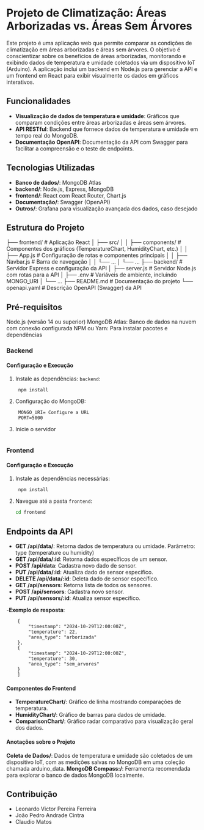 # Projeto de Climatização: Áreas Arborizadas vs. Áreas Sem Árvores
Este projeto é uma aplicação web que permite comparar as condições de climatização em áreas arborizadas e áreas sem árvores. O objetivo é conscientizar sobre os benefícios de áreas arborizadas, monitorando e exibindo dados de temperatura e umidade coletados via um dispositivo IoT (Arduino). A aplicação inclui um backend em Node.js para gerenciar a API e um frontend em React para exibir visualmente os dados em gráficos interativos.

## Funcionalidades
- **Visualização de dados de temperatura e umidade**: Gráficos que comparam condições entre áreas arborizadas e áreas sem árvores.
- **API RESTful**: Backend que fornece dados de temperatura e umidade em tempo real do MongoDB.
- **Documentação OpenAPI**: Documentação da API com Swagger para facilitar a compreensão e o teste de endpoints.

## Tecnologias Utilizadas
- **Banco de dados/**: MongoDB Atlas
- **backend/**: Node.js, Express, MongoDB
- **frontend/**: React com React Router, Chart.js
- **Documentação/**: Swagger (OpenAPI)
- **Outros/**: Grafana para visualização avançada dos dados, caso desejado

## Estrutura do Projeto
├── frontend/           # Aplicação React
│   ├── src/
│   │   ├── components/    # Componentes dos gráficos (TemperatureChart, HumidityChart, etc.)
│   │   ├── App.js         # Configuração de rotas e componentes principais
│   │   ├── Navbar.js      # Barra de navegação
│   │   └── ...
│   └── ...
├── backend/            # Servidor Express e configuração da API
│   ├── server.js        # Servidor Node.js com rotas para a API
│   ├── .env             # Variáveis de ambiente, incluindo MONGO_URI
│   └── ...
├── README.md           # Documentação do projeto
└── openapi.yaml        # Descrição OpenAPI (Swagger) da API

## Pré-requisitos
Node.js (versão 14 ou superior)
MongoDB Atlas: Banco de dados na nuvem com conexão configurada
NPM ou Yarn: Para instalar pacotes e dependências

### Backend

#### Configuração e Execução

1. Instale as dependências: `backend`:
   ```cd backend
    npm install
   ```

2. Configuração do MongoDB:
   ```
    MONGO_URI= Configure a URL
    PORT=5000
   ```

3. Inicie o servidor
   ```node server.js
   ```

### Frontend

#### Configuração e Execução

1. Instale as dependências necessárias:
   ```cd frontend
    npm install
   ```

2. Navegue até a pasta `frontend`:
   ```bash
   cd frontend
   ```

## Endpoints da API

- **GET /api/data/**: Retorna dados de temperatura ou umidade.
Parâmetro: type (temperature ou humidity)
- **GET /api/data/:id**: Retorna dados específicos de um sensor.
- **POST /api/data**: Cadastra novo dado de sensor.
- **PUT /api/data/:id**: Atualiza dado de sensor específico.
- **DELETE /api/data/:id**: Deleta dado de sensor específico.
- **GET /api/sensors**: Retorna lista de todos os sensores.
- **POST /api/sensors**: Cadastra novo sensor.
- **PUT /api/sensors/:id**: Atualiza sensor específico.

-**Exemplo de resposta**:
```[
    {
        "timestamp": "2024-10-29T12:00:00Z",
        "temperature": 22,
        "area_type": "arborizada"
    },
    {
        "timestamp": "2024-10-29T12:00:00Z",
        "temperature": 30,
        "area_type": "sem_arvores"
    }
    ]
```
#### Componentes do Frontend

- **TemperatureChart/**: Gráfico de linha mostrando comparações de temperatura.
- **HumidityChart/**: Gráfico de barras para dados de umidade.
- **ComparisonChart/**: Gráfico radar comparativo para visualização geral dos dados.

#### Anotações sobre o Projeto
**Coleta de Dados/**: Dados de temperatura e umidade são coletados de um dispositivo IoT, com as medições salvas no MongoDB em uma coleção chamada arduino_data.
**MongoDB Compass:/**: Ferramenta recomendada para explorar o banco de dados MongoDB localmente.

## Contribuição
- Leonardo Victor Pereira Ferreira
- João Pedro Andrade Cintra
- Claudio Matos
